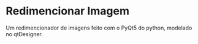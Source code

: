 # Redimencionar Imagem
Um redimencionador de imagens feito com o PyQt5 do python, modelado no qtDesigner.
